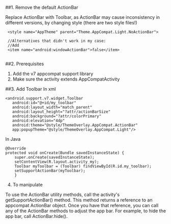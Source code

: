 ##1. Remove the default ActionBar

Replace ActionBar with Toolbar, as ActionBar may cause inconsistency in different versions, by changing style (there are two style files!)
```
 <style name="AppTheme" parent="Theme.AppCompat.Light.NoActionBar">
 
 //Alternatives that didn't work in my case:
 //Add
 <item name="android:windowActionBar">false</item>
 
```

##2. Prerequisites

1. Add the v7 appcompat support library
2. Make sure the activity extends AppCompatActivity

##3. Add Toolbar
In xml
```
<android.support.v7.widget.Toolbar
   android:id="@+id/my_toolbar"
   android:layout_width="match_parent"
   android:layout_height="?attr/actionBarSize"
   android:background="?attr/colorPrimary"
   android:elevation="4dp"
   android:theme="@style/ThemeOverlay.AppCompat.ActionBar"
   app:popupTheme="@style/ThemeOverlay.AppCompat.Light"/>
   ```
In Java
```
@Override
protected void onCreate(Bundle savedInstanceState) {
    super.onCreate(savedInstanceState);
    setContentView(R.layout.activity_my);
    Toolbar myToolbar = (Toolbar) findViewById(R.id.my_toolbar);
    setSupportActionBar(myToolbar);
    }
```

4. To manipulate

To use the ActionBar utility methods, call the activity's getSupportActionBar() method. This method returns a reference to an appcompat ActionBar object. Once you have that reference, you can call any of the ActionBar methods to adjust the app bar. For example, to hide the app bar, call ActionBar.hide().
